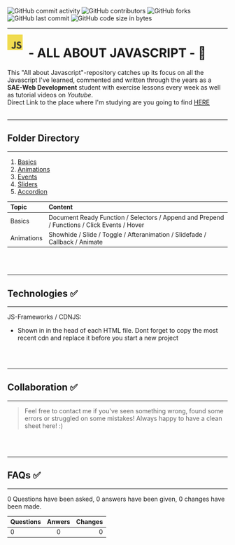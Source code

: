 ![GitHub commit activity](https://img.shields.io/github/commit-activity/m/Svendolin/All-about-Javascript?style=for-the-badge) ![GitHub contributors](https://img.shields.io/github/contributors/svendolin/All-about-Javascript?style=for-the-badge) ![GitHub forks](https://img.shields.io/github/forks/Svendolin/All-about-Javascript?color=pink&style=for-the-badge) ![GitHub last commit](https://img.shields.io/github/last-commit/Svendolin/All-about-Javascript?style=for-the-badge) ![GitHub code size in bytes](https://img.shields.io/github/languages/code-size/Svendolin/All-about-Javascript?color=yellow&style=for-the-badge)


***
<img align="left" alt="JavaScript" width="35px" src="https://raw.githubusercontent.com/github/explore/80688e429a7d4ef2fca1e82350fe8e3517d3494d/topics/javascript/javascript.png" /> 

# &nbsp; - ALL ABOUT JAVASCRIPT - 🔅

This "All about Javascript"-repository catches up its focus on all the Javascript I've learned, commented and written through the years as a **SAE-Web Development** student with exercise lessons every week as well as tutorial videos on _Youtube_.         
Direct Link to the place where I'm studying are you going to find [HERE](https://www.sae.edu/che/de?utm_source=PS01&gclid=Cj0KCQjw-4SLBhCVARIsACrhWLVIaD_aUt7y4brT7tqMW9o7tskgb1vjQqJFkzQwkwdN_40_Ls7MgAEaAtXxEALw_wcB)
<br />
<br />


***
## Folder Directory
***
1. [Basics](#basics)
2. [Animations](#animations)
3. [Events](#events)
4. [Sliders](#collaboration)
5. [Accordion](#faqs)

| Topic | Content  | 
|:--------------| :--------------|
| Basics | Document Ready Function / Selectors / Append and Prepend / Functions / Click Events / Hover |
| Animations | Showhide / Slide / Toggle / Afteranimation / Slidefade / Callback / Animate |

<br />
<br />



***
## Technologies ✅
***
 JS-Frameworks / CDNJS:
* Shown in in the head of each HTML file. Dont forget to copy the most recent cdn and replace it before you start a new project


<br />
<br />

***
## Collaboration ✅
***
> Feel free to contact me if you've seen something wrong, found some errors or struggled on some mistakes! Always happy to have a clean sheet here! :)


<br />
<br />

***
## FAQs ✅
***
0 Questions have been asked, 0 answers have been given, 0 changes have been made.

| Questions | Anwers | Changes |
|:--------------|:-------------:|--------------:|
| 0 | 0 | 0 |


